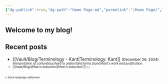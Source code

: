 ```yaml
---
{"dg-publish":true,"dg-path":"Home Page.md","permalink":"/Home Page/","tags":["gardenEntry"],"created":"2024-12-21T20:35:51.089-05:00","updated":"2024-12-27T18:46:08.962-05:00"}
---
```


## Welcome to my blog! 


## Recent posts
- [[Vault/Blog/Terminology - Kant\|Terminology: Kant]] <small>(December 26, 2024) <small /><br><i>Interpretation of contentious/hard to understand terms found Kant's work and justification.<i /><br />
- [[Vault/Blog/What is Induction\|What is Induction?]] <small>(\-) <small /><br><i>\-<i /><br />

{ .block-language-dataview}